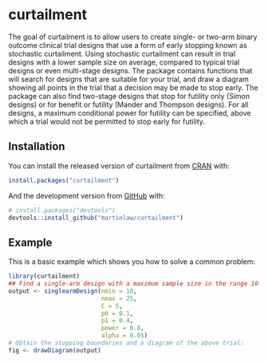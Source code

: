 
<!-- README.md is generated from README.Rmd. Please edit that file -->

# curtailment

<!-- badges: start -->
<!-- badges: end -->

The goal of curtailment is to allow users to create single- or two-arm
binary outcome clinical trial designs that use a form of early stopping
known as stochastic curtailment. Using stochastic curtailment can result
in trial designs with a lower sample size on average, compared to
typical trial designs or even multi-stage designs. The package contains
functions that will search for designs that are suitable for your trial,
and draw a diagram showing all points in the trial that a decision may
be made to stop early. The package can also find two-stage designs that
stop for futility only (Simon designs) or for benefit or futility
(Mander and Thompson designs). For all designs, a maximum conditional
power for futility can be specified, above which a trial would not be
permitted to stop early for futility.

## Installation

You can install the released version of curtailment from
[CRAN](https://CRAN.R-project.org) with:

``` r
install.packages("curtailment")
```

And the development version from [GitHub](https://github.com/) with:

``` r
# install.packages("devtools")
devtools::install_github("martinlaw/curtailment")
```

## Example

This is a basic example which shows you how to solve a common problem:

``` r
library(curtailment)
## Find a single-arm design with a maximum sample size in the range 10-25, allowing early stopping after every 5 results, with a type-I error-rate of 0.05 when the response rate equals 0.1 and a power of 0.8 when the response rate equals 0.4:
output <- singlearmDesign(nmin = 10,
                          nmax = 25,
                          C = 5,
                          p0 = 0.1,
                          p1 = 0.4,
                          power = 0.8,
                          alpha = 0.05)
# Obtain the stopping boundaries and a diagram of the above trial:
fig <- drawDiagram(output)
```
